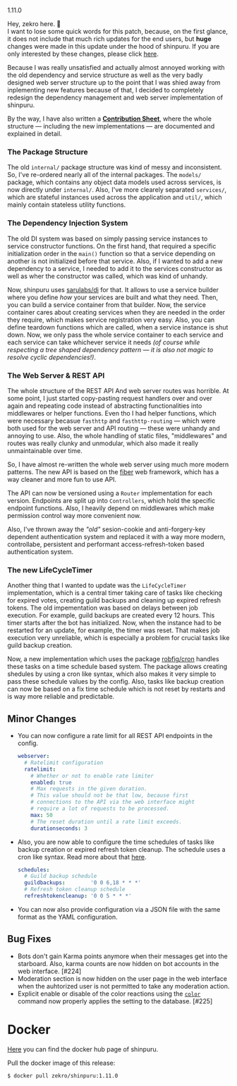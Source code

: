 1.11.0

Hey, zekro here. 👋  
I want to lose some quick words for this patch, because, on the first glance, it does not include that much rich updates for the end users, but **huge** changes were made in this update under the hood of shinpuru. If you are only interested by these changes, please click [here](#minor-changes).

Because I was really unsatisfied and actually almost annoyed working with the old dependency and service structure as well as the very badly designed web server structure up to the point that I was shied away from inplementing new features because of that, I decided to completely redesign the dependency management and web server implementation of shinpuru.

By the way, I have also written a [**Contribution Sheet**](https://github.com/zekroTJA/shinpuru/blob/master/CONTRIBUTING.md), where the whole structure — including the new implementations — are documented and explained in detail.

### The Package Structure

The old `internal/` package structure was kind of messy and inconsistent. So, I've re-ordered nearly all of the internal packages. The `models/` package, which contains any object data models used across services, is now directly under `internal/`. Also, I've more clearely separated `services/`, which are stateful instances used across the application and `util/`, which mainly contain stateless utility functions.

### The Dependency Injection System

The old DI system was based on simply passing service instances to service constructor functions. On the first hand, that required a specific initialization order in the `main()` function so that a service depending on another is not initialized before that service. Also, if I wanted to add a new dependency to a service, I needed to add it to the services constructor as well as wher the constructor was called, which was kind of unhandy.

Now, shinpuru uses [sarulabs/di](https://github.com/sarulabs/di) for that. It allows to use a service builder where you define *how* your services are built and what they need. Then, you can build a service container from that builder. Now, the service container cares about creating services when they are needed in the order they require, which makes service registration very easy. Also, you can define teardown functions which are called, when a service instance is shut down. Now, we only pass the whole service container to each service and each service can take whichever service it needs *(of course while respecting a tree shaped dependency pattern — it is also not magic to resolve cyclic dependencies!)*.

### The Web Server & REST API

The whole structure of the REST API And web server routes was horrible. At some point, I just started copy-pasting request handlers over and over again and repeating code instead of abstracting functionalities into middlewares or helper functions. Even tho I had helper functions, which were necessary becasue `fasthttp` and `fasthttp-routing` — which were both used for the web server and API routing — these were unhandy and annoying to use. Also, the whole handling of static files, "middlewares" and routes was really clunky and unmodular, which also made it really unmaintainable over time.

So, I have almost re-written the whole web server using much more modern patterns. The new API is based on the [fiber](https://github.com/gofiber/fiber) web framework, which has a way cleaner and more fun to use API.

The API can now be versioned using a `Router` implementation for each version. Endpoints are split up into `Controllers`, which hold the specific endpoint functions. Also, I heavily depend on middlewares which make permission control way more convenient now.

Also, I've thrown away the *"old"* sesion-cookie and anti-forgery-key dependent authentication system and replaced it with a way more modern, controllabe, persistent and performant access-refresh-token based authentication system.

### The new LifeCycleTimer

Another thing that I wanted to update was the `LifeCycleTimer` implementation, which is a central timer taking care of tasks like checking for expired votes, creating guild backups and cleaning up expired refresh tokens. The old impementation was based on delays between job execution. For example, guild backups are created every 12 hours. This timer starts after the bot has initialized. Now, when the instance had to be restarted for an update, for example, the timer was reset. That makes job execution very unreliable, which is especially a problem for crucial tasks like guild backup creation.

Now, a new implementation which uses the package [robfig/cron](https://github.com/robfig/cron) handles these tasks on a time schedule based system. The package allows creating shedules by using a cron like syntax, which also makes it very simple to pass these schedule values by the config. Also, tasks like backup creation can now be based on a fix time schedule which is not reset by restarts and is way more reliable and predictable.

## Minor Changes

- You can now configure a rate limit for all REST API endpoints in the config.  
  ```yaml
  webserver:
    # Ratelimit configuration
    ratelimit:
      # Whether or not to enable rate limiter
      enabled: true
      # Max requests in the given duration.
      # This value should not be that low, because first
      # connections to the API via the web interface might
      # require a lot of requests to be processed.
      max: 50
      # The reset duration until a rate limit exceeds.
      durationseconds: 3
  ```

- Also, you are now able to configure the time schedules of tasks like backup creation or expired refresh token cleanup. The schedule uses a cron like syntax. Read more about that [here](https://pkg.go.dev/github.com/robfig/cron/v3#hdr-Usage).  
  ```yaml
  schedules:
    # Guild backup schedule
    guildbackups:        '0 0 6,18 * * *'
    # Refresh token cleanup schedule
    refreshtokencleanup: '0 0 5 * * *'
  ```

- You can now also provide configuration via a JSON file with the same format as the YAML configuration.

## Bug Fixes

- Bots don't gain Karma points anymore when their messages get into the starboard. Also, karma counts are now hidden on bot accounts in the web interface. [#224]
- Moderation section is now hidden on the user page in the web interface when the auhtorized user is not permitted to take any moderation action.
- Explicit enable or disable of the color reactions using the [`color`](https://github.com/zekroTJA/shinpuru/wiki/Commands#color) command now properly applies the setting to the database. [#225]

# Docker

[Here](https://hub.docker.com/r/zekro/shinpuru) you can find the docker hub page of shinpuru.

Pull the docker image of this release:
```
$ docker pull zekro/shinpuru:1.11.0
```